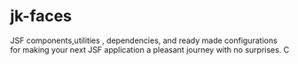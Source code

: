 # jk-faces
JSF components,utilities , dependencies, and ready made configurations for making your next JSF application a pleasant journey with no surprises.
C
